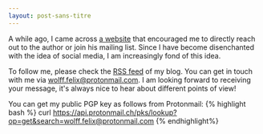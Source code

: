 ```yaml
---
layout: post-sans-titre
---
```

A while ago, I came across [a website](https://sneak.berlin) that encouraged me to directly reach out to the author or join his mailing list.
Since I have become disenchanted with the idea of social media, I am increasingly fond of this idea.

To follow me, please check the [RSS feed](/blog/feed.xml) of my blog.
You can get in touch with me via [wolff.felix@protonmail.com](mailto:wolff.felix@protonmail.com).
I am looking forward to receiving your message, it's always nice to hear about different points of view!

You can get my public PGP key as follows from Protonmail:
{% highlight bash %}
curl https://api.protonmail.ch/pks/lookup?op=get&search=wolff.felix@protonmail.com
{% endhighlight%}